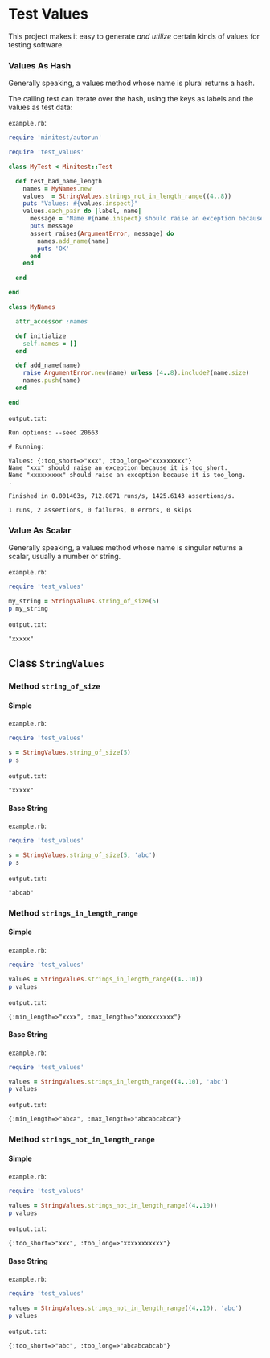# Test Values

This project makes it easy to generate _and utilize_ certain kinds of values for testing software.

### Values As Hash

Generally speaking, a values method whose name is plural returns a hash.

The calling test can iterate over the hash, using the keys as labels and the values as test data:

```example.rb```:
```ruby
require 'minitest/autorun'

require 'test_values'

class MyTest < Minitest::Test

  def test_bad_name_length
    names = MyNames.new
    values  = StringValues.strings_not_in_length_range((4..8))
    puts "Values: #{values.inspect}"
    values.each_pair do |label, name|
      message = "Name #{name.inspect} should raise an exception because it is #{label}."
      puts message
      assert_raises(ArgumentError, message) do
        names.add_name(name)
        puts 'OK'
      end
    end

  end

end

class MyNames

  attr_accessor :names

  def initialize
    self.names = []
  end

  def add_name(name)
    raise ArgumentError.new(name) unless (4..8).include?(name.size)
    names.push(name)
  end

end
```

```output.txt```:
```
Run options: --seed 20663

# Running:

Values: {:too_short=>"xxx", :too_long=>"xxxxxxxxx"}
Name "xxx" should raise an exception because it is too_short.
Name "xxxxxxxxx" should raise an exception because it is too_long.
.

Finished in 0.001403s, 712.8071 runs/s, 1425.6143 assertions/s.

1 runs, 2 assertions, 0 failures, 0 errors, 0 skips
```

### Value As Scalar

Generally speaking, a values method whose name is singular returns a scalar, usually a number or string.

```example.rb```:
```ruby
require 'test_values'

my_string = StringValues.string_of_size(5)
p my_string
```

```output.txt```:
```
"xxxxx"
```

## Class ```StringValues```

### Method ```string_of_size```

#### Simple

```example.rb```:
```ruby
require 'test_values'

s = StringValues.string_of_size(5)
p s
```

```output.txt```:
```
"xxxxx"
```

#### Base String

```example.rb```:
```ruby
require 'test_values'

s = StringValues.string_of_size(5, 'abc')
p s
```

```output.txt```:
```
"abcab"
```

### Method ```strings_in_length_range```

#### Simple

```example.rb```:
```ruby
require 'test_values'

values = StringValues.strings_in_length_range((4..10))
p values
```

```output.txt```:
```
{:min_length=>"xxxx", :max_length=>"xxxxxxxxxx"}
```

#### Base String

```example.rb```:
```ruby
require 'test_values'

values = StringValues.strings_in_length_range((4..10), 'abc')
p values
```

```output.txt```:
```
{:min_length=>"abca", :max_length=>"abcabcabca"}
```

### Method ```strings_not_in_length_range```

#### Simple

```example.rb```:
```ruby
require 'test_values'

values = StringValues.strings_not_in_length_range((4..10))
p values
```

```output.txt```:
```
{:too_short=>"xxx", :too_long=>"xxxxxxxxxxx"}
```

#### Base String

```example.rb```:
```ruby
require 'test_values'

values = StringValues.strings_not_in_length_range((4..10), 'abc')
p values
```

```output.txt```:
```
{:too_short=>"abc", :too_long=>"abcabcabcab"}
```
